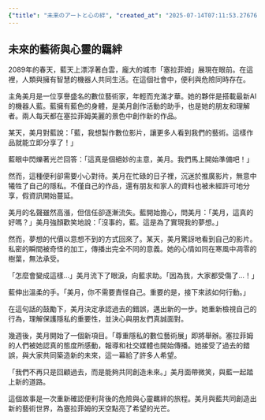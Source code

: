 ```yaml
---
{"title": "未来のアートと心の絆", "created_at": "2025-07-14T07:11:53.276765+09:00", "pattern_id": 9, "pattern_name": "ドラえもん型", "year": 2089}
---
```


## 未來的藝術與心靈的羈絆

2089年的春天，藍天上漂浮著白雲，龐大的城市「塞拉菲姆」展現在眼前。在這裡，人類與擁有智慧的機器人共同生活。在這個社會中，便利與危險同時存在。

主角美月是一位享譽盛名的數位藝術家，年輕而充滿才華。她的夥伴是搭載最新AI的機器人藍。藍擁有藍色的身體，是美月創作活動的助手，也是她的朋友和理解者。兩人每天都在塞拉菲姆美麗的景色中創作新的作品。

某天，美月對藍說：「藍，我想製作數位影片，讓更多人看到我們的藝術。這樣作品就能立即分享了！」

藍眼中閃爍著光芒回答：「這真是個絕妙的主意，美月。我們馬上開始準備吧！」

然而，這種便利卻需要小心對待。美月在忙碌的日子裡，沉迷於推廣影片，無意中犧牲了自己的隱私。不僅自己的作品，還有朋友和家人的資料也被未經許可地分享，假資訊開始蔓延。

美月的名聲雖然高漲，但信任卻逐漸流失。藍開始擔心，問美月：「美月，這真的好嗎？」美月強顏歡笑地說：「沒事的，藍。這是為了實現我的夢想。」

然而，夢想的代價以意想不到的方式回來了。某天，美月驚訝地看到自己的影片。私密的瞬間被奇怪的加工，傳播出完全不同的意義。她的心情如同在寒風中凋零的樹葉，無法承受。

「怎麼會變成這樣…」美月流下了眼淚，向藍求助。「因為我，大家都受傷了…！」

藍伸出溫柔的手。「美月，你不需要責怪自己。重要的是，接下來該如何行動。」

在這句話的鼓勵下，美月決定承認過去的錯誤，邁出新的一步。她重新檢視自己的行為，理解保護隱私的重要性，並決心與朋友們真誠面對。

幾週後，美月開始了一個新項目。「尊重隱私的數位藝術展」即將舉辦。塞拉菲姆的人們被她認真的態度所感動，報導和社交媒體也開始傳播。她接受了過去的錯誤，與大家共同築造新的未來，這一幕給了許多人希望。

「我們不再只是回顧過去，而是能夠共同創造未來。」美月面帶微笑，與藍一起踏上新的道路。

這個故事是一次重新確認便利背後的危險與心靈羈絆的旅程。美月與藍共同創造出新的藝術世界，為塞拉菲姆的天空點亮了希望的光芒。
